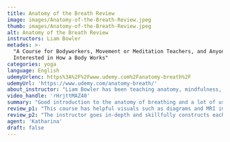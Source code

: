 ```yaml
---
title: Anatomy of the Breath Review
image: images/Anatomy-of-the-Breath-Review.jpeg
thumb: images/Anatomy-of-the-Breath-Review.jpeg
alt: Anatomy of the Breath Review
instructors: Liam Bowler
metades: >-
  "A Course for Bodyworkers, Movement or Meditation Teachers, and Anyone
  Interested in How a Body Works"
categories: yoga
language: English
udemyUrlenc: https%3A%2F%2Fwww.udemy.com%2Fanatomy-breath%2F
udemyUrl: 'https://www.udemy.com/anatomy-breath/'
about_instructor: "Liam Bowler has been teaching anatomy, mindfulness, bodywork, and movement for over two decades. Based in Montana, he regularly gives private lessons as well as public classes. He also hosts a popular podcast called The Body Awake."
video_handle: 'rHrjttMAZ40'
summary: "Good introduction to the anatomy of breathing and a lot of useful exercises in order to teach the students to apply everything in real life. The instructor is knowledgeable and empowers his students in learning more."
review_p1: "This course has helpful visuals such as diagrams and MRI imagery to help the students learn. The use of the video, images and different colors for learning helped the students to visualize and learn anatomy compared to traditional teaching. The materials are simple and easy to understand for those who want to utilize the course for their personal use. This course is also helpful for those who teach yoga to many people. There are a lot of amazing activity and exercises that awaits the students inside the course. Using meditation as a way of application of the lessons is a great technique for learning. "
review_p2: "The instructor goes in-depth and skillfully constructs each lesson in order to avoid confusing the students. He summarized the topic inside a good framework together with a good description and images in order to fully engage the students. His knowledge and experience were also related to each other which helped the student understand the topics and apply them on a personal level. This is a great introduction to the anatomy of breathing and definitely motivates students to learn further. Each lesson has its own practical real-life application in the end which helps the students to learn. A lot of useful information is incorporated in this course that changed the viewpoint of the students about breathing."
agent: 'Katharina'
draft: false
---
```


